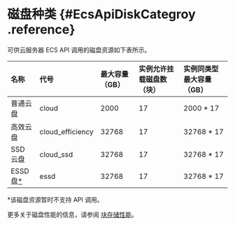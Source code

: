# 磁盘种类 {#EcsApiDiskCategroy .reference}

可供云服务器 ECS API 调用的磁盘资源如下表所示。

|名称|代号|最大容量（GB）|实例允许挂载磁盘数（块）|实例同类型最大容量（GB）|
|:-|:-|:-------|:-----------|:------------|
|普通云盘|cloud|2000|17|2000 \* 17|
|高效云盘|cloud\_efficiency|32768|17|32768 \* 17|
|SSD 云盘|cloud\_ssd|32768|17|32768 \* 17|
|ESSD 盘[\*](#Note1)|essd|32768|17|32768 \* 17|

\*该磁盘资源暂时不支持 API 调用。

更多关于磁盘性能的信息，请参阅 [块存储性能](../cn.zh-CN/产品简介/块存储/块存储性能.md#)。

